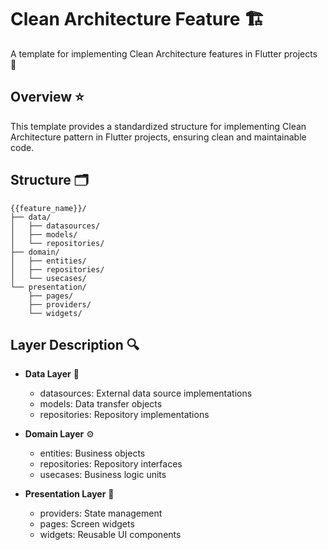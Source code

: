 # Clean Architecture Feature 🏗️

A template for implementing Clean Architecture features in Flutter projects 🎯

## Overview ⭐
This template provides a standardized structure for implementing Clean Architecture pattern in Flutter projects, ensuring clean and maintainable code.

## Structure 🗂️
```
{{feature_name}}/ 
├── data/
│   ├── datasources/
│   ├── models/
│   └── repositories/
├── domain/
│   ├── entities/
│   ├── repositories/
│   └── usecases/
└── presentation/
    ├── pages/
    ├── providers/
    └── widgets/
```

## Layer Description 🔍
- **Data Layer** 💾
  - datasources: External data source implementations
  - models: Data transfer objects
  - repositories: Repository implementations

- **Domain Layer** ⚙️
  - entities: Business objects
  - repositories: Repository interfaces
  - usecases: Business logic units

- **Presentation Layer** 🎨
  - providers: State management
  - pages: Screen widgets
  - widgets: Reusable UI components
